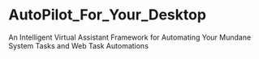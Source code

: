 # AutoPilot_For_Your_Desktop
An Intelligent Virtual Assistant Framework for Automating Your Mundane System Tasks and Web Task Automations
